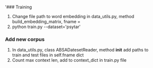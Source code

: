 '### Training

1) Change file path to word embedding in data_utils.py, method build_embedding_matrix, fname =  
2) python train.py --dataset='psytar'

### Add new corpus
1) In data_utils.py, class ABSADatesetReader, method __init__ add paths to train and test files in self.fname dict
2) Count max context len, add to context_dict in train.py file